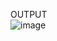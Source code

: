 OUTPUT<BR>
![image](https://user-images.githubusercontent.com/105124943/220354031-446985e5-a99b-471c-9668-0bfeedc161c8.png)
